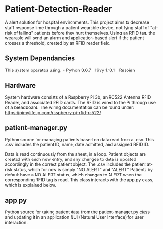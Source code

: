 # Patient-Detection-Reader

A alert solution for hospital environments. This project aims to decrease staff response time through a patient wearable device, notifying staff of "at-risk of falling" patients before they hurt themselves. Using an RFID tag, the wearable will send an alarm and application-based alert if the patient crosses a threshold, created by an RFID reader field. 

## System Dependancies 

This system operates using:
	- Python 3.6.7
	- Kivy 1.10.1
	- Rasbian
 
## Hardware

System hardware consists of a Raspberry Pi 3b, an RC522 Antenna RFID Reader, and associated RFID cards. The RFID is wired to the Pi through use of a breadboard. The wiring documentation can be found under: https://pimylifeup.com/raspberry-pi-rfid-rc522/

## patient-manager.py

Python source for managing patients based on data read from a .csv. This .csv includes the patient ID, name, date admitted, and assigned RFID ID. 

Data is read continuously from the sheet, in a loop. Patient objects are created with each new entry, and any changes to data is updated accordingly in the correct patient object. The .csv includes the patient at-risk status, which for now is simply "NO ALERT" and "ALERT." Patients by default have a NO ALERT status, which changes to ALERT when the corresponding RFID tag is read. This class interacts with the app.py class, which is explained below. 

## app.py

Python source for taking patient data from the patient-manager.py class and updating it in an application NUI (Natural User Interface) for user interaction. 

